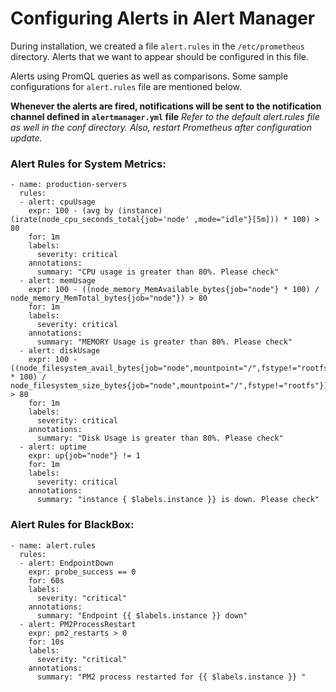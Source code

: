 # Configuring Alerts in Alert Manager

During installation, we created a file `alert.rules` in the `/etc/prometheus` directory. Alerts that we want to appear should be configured in this file.

Alerts using PromQL queries as well as comparisons. Some sample configurations for `alert.rules` file are mentioned below.

**Whenever the alerts are fired, notifications will be sent to the notification channel defined in `alertmanager.yml` file**
*Refer to the default alert.rules file as well in the conf directory. Also, restart Prometheus after configuration update.*

### Alert Rules for System Metrics:

```
- name: production-servers
  rules:
  - alert: cpuUsage
    expr: 100 - (avg by (instance) (irate(node_cpu_seconds_total{job='node' ,mode="idle"}[5m])) * 100) > 80
    for: 1m
    labels:
      severity: critical
    annotations:
      summary: "CPU usage is greater than 80%. Please check"
  - alert: memUsage
    expr: 100 - ((node_memory_MemAvailable_bytes{job="node"} * 100) / node_memory_MemTotal_bytes{job="node"}) > 80
    for: 1m
    labels:
      severity: critical
    annotations:
      summary: "MEMORY Usage is greater than 80%. Please check"
  - alert: diskUsage
    expr: 100 - ((node_filesystem_avail_bytes{job="node",mountpoint="/",fstype!="rootfs"} * 100) / node_filesystem_size_bytes{job="node",mountpoint="/",fstype!="rootfs"}) > 80
    for: 1m
    labels:
      severity: critical
    annotations:
      summary: "Disk Usage is greater than 80%. Please check"
  - alert: uptime
    expr: up{job="node"} != 1
    for: 1m
    labels:
      severity: critical
    annotations:
      summary: "instance { $labels.instance }} is down. Please check"
```

### Alert Rules for BlackBox:

```
- name: alert.rules
  rules:
  - alert: EndpointDown
    expr: probe_success == 0
    for: 60s
    labels:
      severity: "critical"
    annotations:
      summary: "Endpoint {{ $labels.instance }} down"
  - alert: PM2ProcessRestart
    expr: pm2_restarts > 0
    for: 10s
    labels:
      severity: "critical"
    annotations:
      summary: "PM2 process restarted for {{ $labels.instance }} "
```